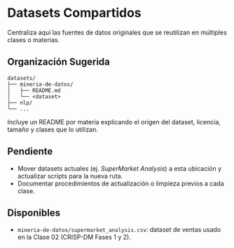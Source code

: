 # Datasets Compartidos

Centraliza aquí las fuentes de datos originales que se reutilizan en múltiples clases o materias.

## Organización Sugerida

```
datasets/
├── mineria-de-datos/
│   ├── README.md
│   └── <dataset>
├── nlp/
└── ...
```

Incluye un README por materia explicando el origen del dataset, licencia, tamaño y clases que lo utilizan.

## Pendiente

- Mover datasets actuales (ej. *SuperMarket Analysis*) a esta ubicación y actualizar scripts para la nueva ruta.
- Documentar procedimientos de actualización o limpieza previos a cada clase.

## Disponibles

- `mineria-de-datos/supermarket_analysis.csv`: dataset de ventas usado en la Clase 02 (CRISP-DM Fases 1 y 2).
